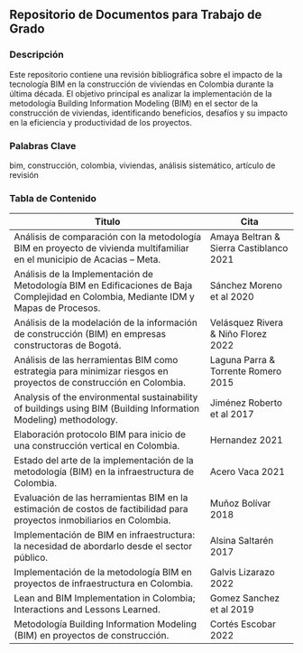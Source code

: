 ## Repositorio de Documentos para Trabajo de Grado

### Descripción

Este repositorio contiene una revisión bibliográfica sobre el impacto de la tecnología BIM en la construcción de viviendas en Colombia durante la última década. El objetivo principal es analizar la implementación de la metodología Building Information Modeling (BIM) en el sector de la construcción de viviendas, identificando beneficios, desafíos y su impacto en la eficiencia y productividad de los proyectos.

### Palabras Clave

bim, construcción, colombia, viviendas, análisis sistemático, artículo de revisión

### Tabla de Contenido

| Titulo | Cita |
| ------ | ---- |
| Análisis de comparación con la metodología BIM en proyecto de vivienda multifamiliar en el municipio de Acacias – Meta. | Amaya Beltran & Sierra Castiblanco 2021 |
| Análisis de la Implementación de Metodología BIM en Edificaciones de Baja Complejidad en Colombia, Mediante IDM y Mapas de Procesos. | Sánchez Moreno et al 2020 |
| Análisis de la modelación de la información de construcción (BIM) en empresas constructoras de Bogotá. | Velásquez Rivera & Niño Florez 2022 |
| Análisis de las herramientas BIM como estrategia para minimizar riesgos en proyectos de construcción en Colombia. | Laguna Parra & Torrente Romero 2015 |
| Analysis of the environmental sustainability of buildings using BIM (Building Information Modeling) methodology. | Jiménez Roberto et al 2017 |
| Elaboración protocolo BIM para inicio de una construcción vertical en Colombia. | Hernandez 2021 |
| Estado del arte de la implementación de la metodología (BIM) en la infraestructura de Colombia. | Acero Vaca 2021 |
| Evaluación de las herramientas BIM en la estimación de costos de factibilidad para proyectos inmobiliarios en Colombia. | Muñoz Bolívar 2018 |
| Implementación de BIM en infraestructura: la necesidad de abordarlo desde el sector público. | Alsina Saltarén 2017 |
| Implementación de la metodología BIM en proyectos de infraestructura en Colombia. | Galvis Lizarazo 2022 |
| Lean and BIM Implementation in Colombia; Interactions and Lessons Learned. | Gomez Sanchez et al 2019 |
| Metodología Building Information Modeling (BIM) en proyectos de construcción. | Cortés Escobar 2022 |
